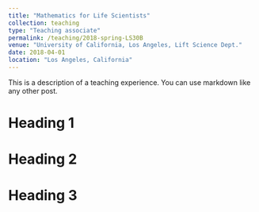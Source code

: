 ```yaml
---
title: "Mathematics for Life Scientists"
collection: teaching
type: "Teaching associate"
permalink: /teaching/2018-spring-LS30B
venue: "University of California, Los Angeles, Lift Science Dept."
date: 2018-04-01
location: "Los Angeles, California"
---
```


This is a description of a teaching experience. You can use markdown like any other post.

Heading 1
======

Heading 2
======

Heading 3
======